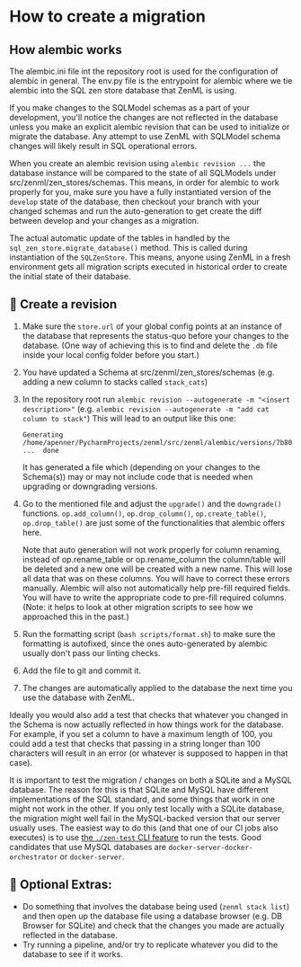# How to create a migration

## How alembic works

The alembic.ini file int the repository root is used for the configuration of
alembic in general. The env.py file is the entrypoint for alembic where we tie
alembic into the SQL zen store database that ZenML is using.

If you make changes to the SQLModel schemas as a part of your development,
you'll notice the changes are not reflected in the database unless you make
an explicit alembic revision that can be used to initialize or migrate the
database. Any attempt to use ZenML with SQLModel schema changes will likely
result in SQL operational errors.

When you create an alembic revision using `alembic revision ...` the 
database instance will be compared to the state of all SQLModels under 
src/zenml/zen_stores/schemas. This means, in order for alembic to work properly
for you, make sure you have a fully instantiated version of the `develop` state
of the database, then checkout your branch with your changed schemas and run the
auto-generation to get create the diff between develop and your changes as a
migration.

The actual automatic update of the tables in handled by the 
`sql_zen_store.migrate_database()` method. This is called during instantiation 
of the `SQLZenStore`. This means, anyone using ZenML in a fresh environment 
gets all migration scripts executed in historical order to create the initial 
state of their database.

## 📝 Create a revision


1) Make sure the `store.url` of your global config points at an instance of the 
   database that represents the status-quo before your changes to the database.
   (One way of achieving this is to find and delete the `.db` file inside your local config
   folder before you start.)
2) You have updated a Schema at src/zenml/zen_stores/schemas
   (e.g. adding a new column to stacks called `stack_cats`)
3) In the repository root run `alembic revision --autogenerate -m "<insert description>"`
   (e.g. `alembic revision --autogenerate -m "add cat column to stack"`)
   This will lead to an output like this one:
   ```shell
   Generating /home/apenner/PycharmProjects/zenml/src/zenml/alembic/versions/7b807019ae53_add_cat_column_to_stack.py ...  done
   ```
   It has generated a file which (depending on your changes to the Schema(s)) may
   or may not include code that is needed when upgrading or downgrading versions.
4) Go to the mentioned file and adjust the `upgrade()` and the `downgrade()` 
   functions.
   `op.add_column()`, `op.drop_column()`, `op.create_table()`, `op.drop_table()`
   are just some of the functionalities that alembic offers here.

   Note that auto generation will not work properly for column renaming, instead
   of op.rename_table or op.rename_column the column/table will be deleted and
   a new one will be created with a new name. This will lose all data that was
   on these columns. You will have to correct these errors manually. Alembic
   will also not automatically help pre-fill required fields. You will have to 
   write the appropriate code to pre-fill required columns. (Note: it helps to
   look at other migration scripts to see how we approached this in the past.)
5) Run the formatting script (`bash scripts/format.sh`) to make sure the 
   formatting is autofixed, since the ones auto-generated by alembic usually
   don't pass our linting checks.
6) Add the file to git and commit it.
7) The changes are automatically applied to the database the next time you 
   use the database with ZenML.

Ideally you would also add a test that checks that whatever you changed in the
Schema is now actually reflected in how things work for the database. For
example, if you set a column to have a maximum length of 100, you could add a
test that checks that passing in a string longer than 100 characters will
result in an error (or whatever is supposed to happen in that case).

It is important to test the migration / changes on both a SQLite and a MySQL
database. The reason for this is that SQLite and MySQL have different
implementations of the SQL standard, and some things that work in one might not
work in the other. If you only test locally with a SQLite database, the
migration might well fail in the MySQL-backed version that our server usually
uses. The easiest way to do this (and that one of our CI jobs also executes) is
to use [the `./zen-test` CLI
feature](https://github.com/zenml-io/zenml/tree/main/tests) to run the tests.
Good candidates that use MySQL databases are `docker-server-docker-orchestrator`
or `docker-server`.

## 🍒 Optional Extras:

- Do something that involves the database being used (`zenml stack list`) and
  then open up the database file using a database browser (e.g. DB Browser for
   SQLite) and check that the changes you made are actually reflected in the
   database.
- Try running a pipeline, and/or try to replicate whatever you did to the
  database to see if it works.
